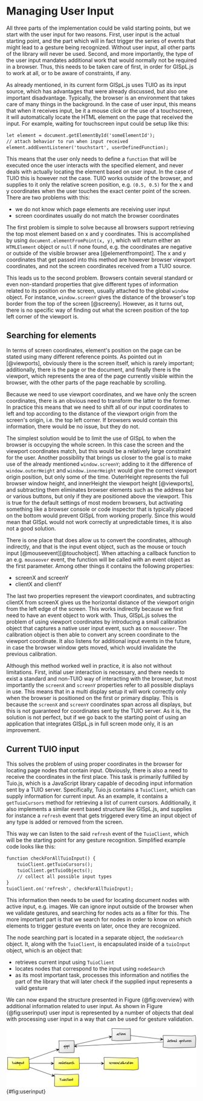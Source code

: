 # Managing User Input

All three parts of the implementation could be valid starting points, but we start with the user input for two reasons. First, user input is the actual starting point, and the part which will in fact trigger the series of events that might lead to a gesture being recognized. Without user input, all other parts of the library will never be used. Second, and more importantly, the type of the user input mandates additional work that would normally not be required in a browser. Thus, this needs to be taken care of first, in order for GISpL.js to work at all, or to be aware of constraints, if any.

As already mentioned, in its current form GISpL.js uses TUIO as its input source, which has advantages that were already discussed, but also one important disadvantage. Typically, the browser is an environment that takes care of many things in the background. In the case of user input, this means that when it receives input, be it a mouse click or the use of a touchscreen, it will automatically locate the HTML element on the page that received the input. For example, waiting for touchscreen input could be setup like this:

```
let element = document.getElementById('someElementId');
// attach behavior to run when input received
element.addEventListener('touchstart', userDefinedFunction);
```

This means that the user only needs to define a `function` that will be executed once the user interacts with the specified element, and never deals with actually locating the element based on user input. In the case of TUIO this is however not the case. TUIO works outside of the browser, and supplies to it only the relative screen position, e.g. `(0.5, 0.5)` for the x and y coordinates when the user touches the exact center point of the screen. There are two problems with this:

* we do not know which page elements are receiving user input
* screen coordinates usually do not match the browser coordinates

The first problem is simple to solve because all browsers support retrieving the top most element based on x and y coordinates. This is accomplished by using `document.elementFromPoint(x, y)`, which will return either an `HTMLElement` object or `null` if none found, e.g. the coordinates are negative or outside of the visible browser area [@elementfrompoint]. The x and y coordinates that get passed into this method are however browser viewport coordinates, and not the screen coordinates received from a TUIO source.

This leads us to the second problem. Browsers contain several standard or even non-standard properties that give different types of information related to its position on the screen, usually attached to the global `window` object. For instance, `window.screenY` gives the distance of the browser's top border from the top of the screen [@screeny]. However, as it turns out, there is no specific way of finding out what the screen position of the top left corner of the viewport is.

## Searching for elements

In terms of screen coordinates, element's position on the page can be stated using many different reference points. As pointed out in [@viewports], obviously there is the screen itself, which is rarely important; additionally, there is the page or the document, and finally there is the viewport, which represents the area of the page currently visible within the browser, with the other parts of the page reachable by scrolling.

Because we need to use viewport coordinates, and we have only the screen coordinates, there is an obvious need to transform the latter to the former. In practice this means that we need to shift all of our input coordinates to left and top according to the distance of the viewport origin from the screen's origin, i.e. the top left corner. If browsers would contain this information, there would be no issue, but they do not.

The simplest solution would be to limit the use of GISpL to when the browser is occupying the whole screen. In this case the screen and the viewport coordinates match, but this would be a relatively large constraint for the user. Another possibility that brings us closer to the goal is to make use of the already mentioned `window.screenY`; adding to it the difference of `window.outerHeight` and `window.innerHeight` would give the correct viewport origin position, but only some of the time. OuterHeight represents the full browser window height, and innerHeight the viewport height [@viewports], and subtracting them eliminates browser elements such as the address bar or various buttons, but only if they are positioned above the viewport. This is true for the default settings of most modern browsers, but activating something like a browser console or code inspector that is typically placed on the bottom would prevent GISpL from working properly. Since this would mean that GISpL would not work correctly at unpredictable times, it is also not a good solution.

There is one place that does allow us to convert the coordinates, although indirectly, and that is the input event object, such as the mouse or touch input [@mouseevent][@touchobject]. When attaching a callback function to an e.g. `mouseover` event, the function will be called with an event object as the first parameter. Among other things it contains the following properties:

* screenX and screenY
* clientX and clientY

The last two properties represent the viewport coordinates, and subtracting clientX from screenX gives us the horizontal distance of the viewport origin from the left edge of the screen. This works indirectly because we first need to have an event object to work with. Thus, GISpL.js solves the problem of using viewport coordinates by introducing a small calibration object that captures a native user input event, such as on `mouseover`. The calibration object is then able to convert any screen coordinate to the viewport coordinate. It also listens for additional input events in the future, in case the browser window gets moved, which would invalidate the previous calibration.

Although this method worked well in practice, it is also not without limitations. First, initial user interaction is necessary, and there needs to exist a standard and non-TUIO way of interacting with the browser, but most importantly the `screenX` and `screenY` properties refer to all possible displays in use. This means that in a multi display setup it will work correctly only when the browser is positioned on the first or primary display. This is because the `screenX` and `screenY` coordinates span across all displays, but this is not guaranteed for coordinates sent by the TUIO server. As it is, the solution is not perfect, but if we go back to the starting point of using an application that integrates GISpL.js in full screen mode only, it is an improvement.

## Current TUIO input

This solves the problem of using proper coordinates in the browser for locating page nodes that contain input. Obviously, there is also a need to receive the coordinates in the first place. This task is primarily fulfilled by Tuio.js, which is a JavaScript library capable of decoding input information sent by a TUIO server. Specifically, Tuio.js contains a `TuioClient`, which can supply information for current input. As an example, it contains a `getTuioCursors` method for retrieving a list of current cursors. Additionally, it also implements a similar event based structure like GISpL.js, and supplies for instance a `refresh` event that gets triggered every time an input object of any type is added or removed from the screen.

This way we can listen to the said `refresh` event of the `TuioClient`, which will be the starting point for any gesture recognition. Simplified example code looks like this:

```
function checkForAllTuioInput() {
    tuioClient.getTuioCursors();
    tuioClient.getTuioObjects();
    // collect all possible input types
}
tuioClient.on('refresh', checkForAllTuioInput);
```

This information then needs to be used for locating document nodes with active input, e.g. images. We can ignore input outside of the browser when we validate gestures, and searching for nodes acts as a filter for this. The more important part is that we search for nodes in order to know on which elements to trigger gesture events on later, once they are recognized. 

The node searching part is located in a separate object, the `nodeSearch` object. It, along with the `TuioClient`, is encapsulated inside of a `tuioInput` object, which is an object that:

* retrieves current input using `TuioClient`
* locates nodes that correspond to the input using `nodeSearch`
* as its most important task, processes this information and notifies the part of the library that will later check if the supplied input represents a valid gesture

We can now expand the structure presented in Figure {@fig:overview} with additional information related to user input. As shown in Figure {@fig:userinput} user input is represented by a number of objects that deal with processing user input in a way that can be used for gesture validation.

![Detailed overview of how user input gets processed](./figures/userinput.png){#fig:userinput}
